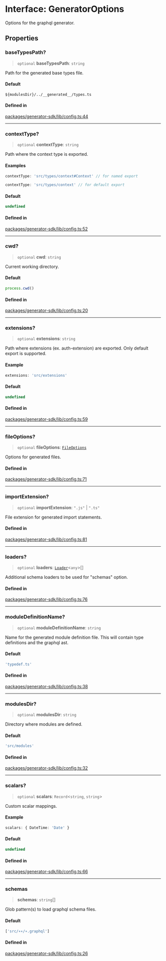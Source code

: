 # Interface: GeneratorOptions

Options for the graphql generator.

## Properties

### baseTypesPath?

> `optional` **baseTypesPath**: `string`

Path for the generated base types file.

#### Default

`${modulesDir}/../__generated__/types.ts`

#### Defined in

[packages/generator-sdk/lib/config.ts:44](https://github.com/andreisergiu98/baeta/blob/e352a1ec749c5b23df693f5f8373ac0b75347349/packages/generator-sdk/lib/config.ts#L44)

***

### contextType?

> `optional` **contextType**: `string`

Path where the context type is exported.

#### Examples

```ts
contextType: 'src/types/context#Context' // for named export
```

```ts
contextType: 'src/types/context' // for default export
```

#### Default

```ts
undefined
```

#### Defined in

[packages/generator-sdk/lib/config.ts:52](https://github.com/andreisergiu98/baeta/blob/e352a1ec749c5b23df693f5f8373ac0b75347349/packages/generator-sdk/lib/config.ts#L52)

***

### cwd?

> `optional` **cwd**: `string`

Current working directory.

#### Default

```ts
process.cwd()
```

#### Defined in

[packages/generator-sdk/lib/config.ts:20](https://github.com/andreisergiu98/baeta/blob/e352a1ec749c5b23df693f5f8373ac0b75347349/packages/generator-sdk/lib/config.ts#L20)

***

### extensions?

> `optional` **extensions**: `string`

Path where extensions (ex. auth-extension) are exported. Only default export is supported.

#### Example

```ts
extensions: 'src/extensions'
```

#### Default

```ts
undefined
```

#### Defined in

[packages/generator-sdk/lib/config.ts:59](https://github.com/andreisergiu98/baeta/blob/e352a1ec749c5b23df693f5f8373ac0b75347349/packages/generator-sdk/lib/config.ts#L59)

***

### fileOptions?

> `optional` **fileOptions**: [`FileOptions`](FileOptions.md)

Options for generated files.

#### Defined in

[packages/generator-sdk/lib/config.ts:71](https://github.com/andreisergiu98/baeta/blob/e352a1ec749c5b23df693f5f8373ac0b75347349/packages/generator-sdk/lib/config.ts#L71)

***

### importExtension?

> `optional` **importExtension**: `".js"` \| `".ts"`

File extension for generated import statements.

#### Defined in

[packages/generator-sdk/lib/config.ts:81](https://github.com/andreisergiu98/baeta/blob/e352a1ec749c5b23df693f5f8373ac0b75347349/packages/generator-sdk/lib/config.ts#L81)

***

### loaders?

> `optional` **loaders**: [`Loader`](Loader.md)\<`any`\>[]

Additional schema loaders to be used for "schemas" option.

#### Defined in

[packages/generator-sdk/lib/config.ts:76](https://github.com/andreisergiu98/baeta/blob/e352a1ec749c5b23df693f5f8373ac0b75347349/packages/generator-sdk/lib/config.ts#L76)

***

### moduleDefinitionName?

> `optional` **moduleDefinitionName**: `string`

Name for the generated module definition file. This will contain type definitions and the graphql ast.

#### Default

```ts
'typedef.ts'
```

#### Defined in

[packages/generator-sdk/lib/config.ts:38](https://github.com/andreisergiu98/baeta/blob/e352a1ec749c5b23df693f5f8373ac0b75347349/packages/generator-sdk/lib/config.ts#L38)

***

### modulesDir?

> `optional` **modulesDir**: `string`

Directory where modules are defined.

#### Default

```ts
'src/modules'
```

#### Defined in

[packages/generator-sdk/lib/config.ts:32](https://github.com/andreisergiu98/baeta/blob/e352a1ec749c5b23df693f5f8373ac0b75347349/packages/generator-sdk/lib/config.ts#L32)

***

### scalars?

> `optional` **scalars**: `Record`\<`string`, `string`\>

Custom scalar mappings.

#### Example

```ts
scalars: { DateTime: 'Date' }
```

#### Default

```ts
undefined
```

#### Defined in

[packages/generator-sdk/lib/config.ts:66](https://github.com/andreisergiu98/baeta/blob/e352a1ec749c5b23df693f5f8373ac0b75347349/packages/generator-sdk/lib/config.ts#L66)

***

### schemas

> **schemas**: `string`[]

Glob pattern(s) to load graphql schema files.

#### Default

```ts
['src/∗∗/∗.graphql']
```

#### Defined in

[packages/generator-sdk/lib/config.ts:26](https://github.com/andreisergiu98/baeta/blob/e352a1ec749c5b23df693f5f8373ac0b75347349/packages/generator-sdk/lib/config.ts#L26)
